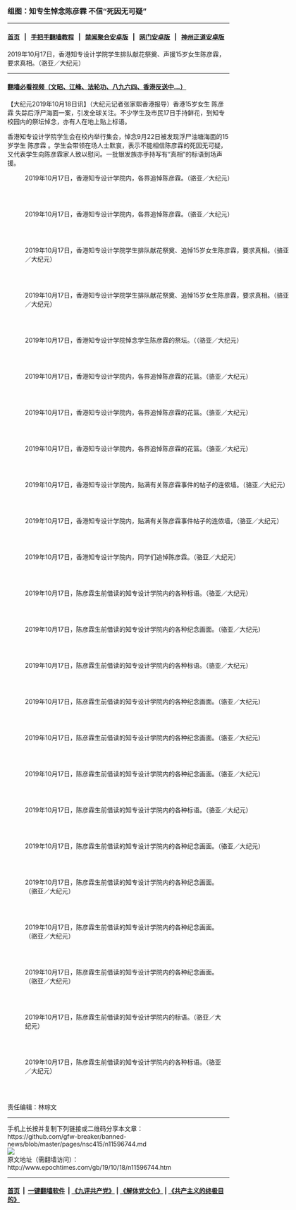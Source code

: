 ### 组图：知专生悼念陈彦霖 不信“死因无可疑”
------------------------

#### [首页](https://github.com/gfw-breaker/banned-news/blob/master/README.md) &nbsp;&nbsp;|&nbsp;&nbsp; [手把手翻墙教程](https://github.com/gfw-breaker/guides/wiki) &nbsp;&nbsp;|&nbsp;&nbsp; [禁闻聚合安卓版](https://github.com/gfw-breaker/bn-android) &nbsp;&nbsp;|&nbsp;&nbsp; [网门安卓版](https://github.com/oGate2/oGate) &nbsp;&nbsp;|&nbsp;&nbsp; [神州正道安卓版](https://github.com/SzzdOgate/update) 



<div><img alt="" class="aligncenter wp-post-image" src="http://i.epochtimes.com/assets/uploads/2019/10/1910170402561538-600x400.jpg"/>
<div class="red16 caption">
 2019年10月17日，香港知专设计学院学生排队献花祭奠、声援15岁女生陈彦霖，要求真相。（骆亚／大纪元）
</div>
</div><hr/>

#### [翻墙必看视频（文昭、江峰、法轮功、八九六四、香港反送中...）](https://github.com/gfw-breaker/banned-news/blob/master/pages/links.md)

<div><p>
 【大纪元2019年10月18日讯】（大纪元记者张家熙香港报导）香港15岁女生
 <ok href="http://www.epochtimes.com/gb/tag/%E9%99%88%E5%BD%A6%E9%9C%96.html">
  陈彦霖
 </ok>
 失踪后浮尸海面一案，引发全球关注。不少学生及市民17日手持鲜花，到知专校园内的祭坛悼念，亦有人在地上贴上标语。
</p>
<p>
 香港知专设计学院学生会在校内举行集会，悼念9月22日被发现浮尸油塘海面的15岁学生
 <ok href="http://www.epochtimes.com/gb/tag/%E9%99%88%E5%BD%A6%E9%9C%96.html">
  陈彦霖
 </ok>
 。学生会带领在场人士默哀，表示不能相信陈彦霖的死因无可疑，又代表学生向陈彦霖家人致以慰问。一批银发族亦手持写有“真相”的标语到场声援。
</p>
<p>
 <center>
 </center>
</p>
<figure class="wp-caption aligncenter" id="attachment_11596832" style="width: 600px">
 <ok href="http://i.epochtimes.com/assets/uploads/2019/10/1910170403091538.jpg">
  <img alt="" class="size-large wp-image-11596832" src="http://i.epochtimes.com/assets/uploads/2019/10/1910170403091538-600x450.jpg" title=""/>
 </ok>
 <br/><figcaption class="wp-caption-text">
  2019年10月17日，香港知专设计学院内，各界追悼陈彦霖。（骆亚／大纪元）
 </figcaption><br/>
</figure><br/>
<figure class="wp-caption aligncenter" id="attachment_11596841" style="width: 600px">
 <ok href="http://i.epochtimes.com/assets/uploads/2019/10/1910170402331538.jpg">
  <img alt="" class="size-large wp-image-11596841" src="http://i.epochtimes.com/assets/uploads/2019/10/1910170402331538-600x450.jpg" title=""/>
 </ok>
 <br/><figcaption class="wp-caption-text">
  2019年10月17日，香港知专设计学院内，各界追悼陈彦霖。（骆亚／大纪元）
 </figcaption><br/>
</figure><br/>
<figure class="wp-caption aligncenter" id="attachment_11596834" style="width: 600px">
 <ok href="http://i.epochtimes.com/assets/uploads/2019/10/1910170402521538.jpg">
  <img alt="" class="size-large wp-image-11596834" src="http://i.epochtimes.com/assets/uploads/2019/10/1910170402521538-600x450.jpg" title=""/>
 </ok>
 <br/><figcaption class="wp-caption-text">
  2019年10月17日，香港知专设计学院学生排队献花祭奠、追悼15岁女生陈彦霖，要求真相。（骆亚／大纪元）
 </figcaption><br/>
</figure><br/>
<figure class="wp-caption aligncenter" id="attachment_11596836" style="width: 600px">
 <ok href="http://i.epochtimes.com/assets/uploads/2019/10/1910170402491538.jpg">
  <img alt="" class="size-large wp-image-11596836" src="http://i.epochtimes.com/assets/uploads/2019/10/1910170402491538-600x450.jpg" title=""/>
 </ok>
 <br/><figcaption class="wp-caption-text">
  2019年10月17日，香港知专设计学院学生排队献花祭奠、追悼15岁女生陈彦霖，要求真相。（骆亚／大纪元）
 </figcaption><br/>
</figure><br/>
<figure class="wp-caption aligncenter" id="attachment_11596871" style="width: 600px">
 <ok href="http://i.epochtimes.com/assets/uploads/2019/10/1910170141282188.jpg">
  <img alt="" class="wp-image-11596871 size-large" src="http://i.epochtimes.com/assets/uploads/2019/10/1910170141282188-600x450.jpg"/>
 </ok>
 <br/><figcaption class="wp-caption-text">
  2019年10月17日，香港知专设计学院悼念学生陈彦霖的祭坛。（（骆亚／大纪元）
 </figcaption><br/>
</figure><br/>
<figure class="wp-caption aligncenter" id="attachment_11596837" style="width: 600px">
 <ok href="http://i.epochtimes.com/assets/uploads/2019/10/1910170402451538.jpg">
  <img alt="" class="size-large wp-image-11596837" src="http://i.epochtimes.com/assets/uploads/2019/10/1910170402451538-600x450.jpg" title=""/>
 </ok>
 <br/><figcaption class="wp-caption-text">
  2019年10月17日，香港知专设计学院内，各界追悼陈彦霖的花篮。（骆亚／大纪元）
 </figcaption><br/>
</figure><br/>
<figure class="wp-caption aligncenter" id="attachment_11596833" style="width: 600px">
 <ok href="http://i.epochtimes.com/assets/uploads/2019/10/1910170403041538.jpg">
  <img alt="" class="size-large wp-image-11596833" src="http://i.epochtimes.com/assets/uploads/2019/10/1910170403041538-600x450.jpg" title=""/>
 </ok>
 <br/><figcaption class="wp-caption-text">
  2019年10月17日，香港知专设计学院内，各界追悼陈彦霖的花篮。（骆亚／大纪元）
 </figcaption><br/>
</figure><br/>
<figure class="wp-caption aligncenter" id="attachment_11596844" style="width: 600px">
 <ok href="http://i.epochtimes.com/assets/uploads/2019/10/1910170402291538.jpg">
  <img alt="" class="size-large wp-image-11596844" src="http://i.epochtimes.com/assets/uploads/2019/10/1910170402291538-600x450.jpg" title=""/>
 </ok>
 <br/><figcaption class="wp-caption-text">
  2019年10月17日，香港知专设计学院内，各界追悼陈彦霖的花篮。（骆亚／大纪元）
 </figcaption><br/>
</figure><br/>
<figure class="wp-caption aligncenter" id="attachment_11596847" style="width: 600px">
 <ok href="http://i.epochtimes.com/assets/uploads/2019/10/1910170402251538.jpg">
  <img alt="" class="wp-image-11596847 size-large" src="http://i.epochtimes.com/assets/uploads/2019/10/1910170402251538-600x450.jpg"/>
 </ok>
 <br/><figcaption class="wp-caption-text">
  2019年10月17日，香港知专设计学院内，贴满有关陈彦霖事件的帖子的连侬墙。（骆亚／大纪元）
 </figcaption><br/>
</figure><br/>
<figure class="wp-caption aligncenter" id="attachment_11596886" style="width: 600px">
 <ok href="http://i.epochtimes.com/assets/uploads/2019/10/1910170140162188.jpg">
  <img alt="" class="wp-image-11596886 size-large" src="http://i.epochtimes.com/assets/uploads/2019/10/1910170140162188-600x450.jpg"/>
 </ok>
 <br/><figcaption class="wp-caption-text">
  2019年10月17日，香港知专设计学院内，贴满有关陈彦霖事件帖子的连侬墙，（骆亚／大纪元）
 </figcaption><br/>
</figure><br/>
<figure class="wp-caption aligncenter" id="attachment_11596843" style="width: 600px">
 <ok href="http://i.epochtimes.com/assets/uploads/2019/10/1910170402371538.jpg">
  <img alt="" class="size-large wp-image-11596843" src="http://i.epochtimes.com/assets/uploads/2019/10/1910170402371538-600x450.jpg" title=""/>
 </ok>
 <br/><figcaption class="wp-caption-text">
  2019年10月17日，香港知专设计学院内，同学们追悼陈彦霖。（骆亚／大纪元）
 </figcaption><br/>
</figure><br/>
<figure class="wp-caption aligncenter" id="attachment_11596855" style="width: 600px">
 <ok href="http://i.epochtimes.com/assets/uploads/2019/10/1910170141372188.jpg">
  <img alt="" class="wp-image-11596855 size-large" src="http://i.epochtimes.com/assets/uploads/2019/10/1910170141372188-600x450.jpg"/>
 </ok>
 <br/><figcaption class="wp-caption-text">
  2019年10月17日，陈彦霖生前借读的知专设计学院内的各种标语。（骆亚／大纪元）
 </figcaption><br/>
</figure><br/>
<figure class="wp-caption aligncenter" id="attachment_11596864" style="width: 600px">
 <ok href="http://i.epochtimes.com/assets/uploads/2019/10/1910170141192188.jpg">
  <img alt="" class="size-large wp-image-11596864" src="http://i.epochtimes.com/assets/uploads/2019/10/1910170141192188-600x450.jpg" title=""/>
 </ok>
 <br/><figcaption class="wp-caption-text">
  2019年10月17日，陈彦霖生前借读的知专设计学院内的各种纪念画面。（骆亚／大纪元）
 </figcaption><br/>
</figure><br/>
<figure class="wp-caption aligncenter" id="attachment_11596856" style="width: 600px">
 <ok href="http://i.epochtimes.com/assets/uploads/2019/10/1910170141342188.jpg">
  <img alt="" class="wp-image-11596856 size-large" src="http://i.epochtimes.com/assets/uploads/2019/10/1910170141342188-600x450.jpg"/>
 </ok>
 <br/><figcaption class="wp-caption-text">
  2019年10月17日，陈彦霖生前借读的知专设计学院内的各种标语。（骆亚／大纪元）
 </figcaption><br/>
</figure><br/>
<figure class="wp-caption aligncenter" id="attachment_11596848" style="width: 600px">
 <ok href="http://i.epochtimes.com/assets/uploads/2019/10/1910170142002188.jpg">
  <img alt="" class="size-large wp-image-11596848" src="http://i.epochtimes.com/assets/uploads/2019/10/1910170142002188-600x450.jpg" title=""/>
 </ok>
 <br/><figcaption class="wp-caption-text">
  2019年10月17日，陈彦霖生前借读的知专设计学院内的各种纪念画面。（骆亚／大纪元）
 </figcaption><br/>
</figure><br/>
<figure class="wp-caption aligncenter" id="attachment_11596850" style="width: 600px">
 <ok href="http://i.epochtimes.com/assets/uploads/2019/10/1910170141502188.jpg">
  <img alt="" class="size-large wp-image-11596850" src="http://i.epochtimes.com/assets/uploads/2019/10/1910170141502188-600x450.jpg" title=""/>
 </ok>
 <br/><figcaption class="wp-caption-text">
  2019年10月17日，陈彦霖生前借读的知专设计学院内的各种纪念画面。（骆亚／大纪元）
 </figcaption><br/>
</figure><br/>
<figure class="wp-caption aligncenter" id="attachment_11596852" style="width: 600px">
 <ok href="http://i.epochtimes.com/assets/uploads/2019/10/1910170141562188.jpg">
  <img alt="" class="size-large wp-image-11596852" src="http://i.epochtimes.com/assets/uploads/2019/10/1910170141562188-600x450.jpg" title=""/>
 </ok>
 <br/><figcaption class="wp-caption-text">
  2019年10月17日，陈彦霖生前借读的知专设计学院内的各种纪念画面。（骆亚／大纪元）
 </figcaption><br/>
</figure><br/>
<figure class="wp-caption aligncenter" id="attachment_11596885" style="width: 600px">
 <ok href="http://i.epochtimes.com/assets/uploads/2019/10/1910170140192188.jpg">
  <img alt="" class="wp-image-11596885 size-large" src="http://i.epochtimes.com/assets/uploads/2019/10/1910170140192188-600x450.jpg"/>
 </ok>
 <br/><figcaption class="wp-caption-text">
  2019年10月17日，陈彦霖生前借读的知专设计学院内的各种标语。（骆亚／大纪元）
 </figcaption><br/>
</figure><br/>
<figure class="wp-caption aligncenter" id="attachment_11596882" style="width: 600px">
 <ok href="http://i.epochtimes.com/assets/uploads/2019/10/1910170140252188.jpg">
  <img alt="" class="size-large wp-image-11596882" src="http://i.epochtimes.com/assets/uploads/2019/10/1910170140252188-600x450.jpg" title=""/>
 </ok>
 <br/><figcaption class="wp-caption-text">
  2019年10月17日，陈彦霖生前借读的知专设计学院内的各种纪念画面。（骆亚／大纪元）
 </figcaption><br/>
</figure><br/>
<figure class="wp-caption aligncenter" id="attachment_11596879" style="width: 450px">
 <ok href="http://i.epochtimes.com/assets/uploads/2019/10/1910170141102188.jpg">
  <img alt="" class="size-large wp-image-11596879" src="http://i.epochtimes.com/assets/uploads/2019/10/1910170141102188.jpg" title=""/>
 </ok>
 <br/><figcaption class="wp-caption-text">
  2019年10月17日，陈彦霖生前借读的知专设计学院内的各种纪念画面。（骆亚／大纪元）
 </figcaption><br/>
</figure><br/>
<figure class="wp-caption aligncenter" id="attachment_11596888" style="width: 450px">
 <ok href="http://i.epochtimes.com/assets/uploads/2019/10/1910170140102188.jpg">
  <img alt="" class="size-large wp-image-11596888" src="http://i.epochtimes.com/assets/uploads/2019/10/1910170140102188.jpg" title=""/>
 </ok>
 <br/><figcaption class="wp-caption-text">
  2019年10月17日，陈彦霖生前借读的知专设计学院内的各种纪念画面。（骆亚／大纪元）
 </figcaption><br/>
</figure><br/>
<figure class="wp-caption aligncenter" id="attachment_11596884" style="width: 450px">
 <ok href="http://i.epochtimes.com/assets/uploads/2019/10/1910170140222188.jpg">
  <img alt="" class="size-large wp-image-11596884" src="http://i.epochtimes.com/assets/uploads/2019/10/1910170140222188.jpg" title=""/>
 </ok>
 <br/><figcaption class="wp-caption-text">
  2019年10月17日，陈彦霖生前借读的知专设计学院内的各种纪念画面。（骆亚／大纪元）
 </figcaption><br/>
</figure><br/>
<figure class="wp-caption aligncenter" id="attachment_11596876" style="width: 450px">
 <ok href="http://i.epochtimes.com/assets/uploads/2019/10/1910170141222188.jpg">
  <img alt="" class="size-large wp-image-11596876" src="http://i.epochtimes.com/assets/uploads/2019/10/1910170141222188.jpg" title=""/>
 </ok>
 <br/><figcaption class="wp-caption-text">
  2019年10月17日，陈彦霖生前借读的知专设计学院内的标语。（骆亚／大纪元）
 </figcaption><br/>
</figure><br/>
<figure class="wp-caption aligncenter" id="attachment_11596877" style="width: 450px">
 <ok href="http://i.epochtimes.com/assets/uploads/2019/10/1910170141252188.jpg">
  <img alt="" class="wp-image-11596877 size-medium" src="http://i.epochtimes.com/assets/uploads/2019/10/1910170141252188-450x600.jpg"/>
 </ok>
 <br/><figcaption class="wp-caption-text">
  2019年10月17日，陈彦霖生前借读的知专设计学院内的各种标语。（骆亚／大纪元）
 </figcaption><br/>
</figure><br/>
<p>
 责任编辑：林琮文
</p>
</div>
<hr/>
手机上长按并复制下列链接或二维码分享本文章：<br/>
https://github.com/gfw-breaker/banned-news/blob/master/pages/nsc415/n11596744.md <br/>
<a href='https://github.com/gfw-breaker/banned-news/blob/master/pages/nsc415/n11596744.md'><img src='https://github.com/gfw-breaker/banned-news/blob/master/pages/nsc415/n11596744.md.png'/></a> <br/>
原文地址（需翻墙访问）：http://www.epochtimes.com/gb/19/10/18/n11596744.htm


------------------------
#### [首页](https://github.com/gfw-breaker/banned-news/blob/master/README.md) &nbsp;|&nbsp; [一键翻墙软件](https://github.com/gfw-breaker/nogfw/blob/master/README.md) &nbsp;| [《九评共产党》](https://github.com/gfw-breaker/9ping.md/blob/master/README.md#九评之一评共产党是什么) | [《解体党文化》](https://github.com/gfw-breaker/jtdwh.md/blob/master/README.md) | [《共产主义的终极目的》](https://github.com/gfw-breaker/gczydzjmd.md/blob/master/README.md)


<img src='http://gfw-breaker.win/banned-news/pages/nsc415/n11596744.md' width='0px' height='0px'/>